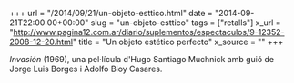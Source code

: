 +++
url = "/2014/09/21/un-objeto-esttico.html"
date = "2014-09-21T22:00:00+00:00"
slug = "un-objeto-esttico"
tags = ["retalls"]
x_url = "http://www.pagina12.com.ar/diario/suplementos/espectaculos/9-12352-2008-12-20.html"
title = "Un objeto estético perfecto"
x_source = ""
+++


*Invasión* (1969), una pel·lícula d'Hugo Santiago Muchnick amb guió de Jorge Luis Borges i Adolfo Bioy Casares.

